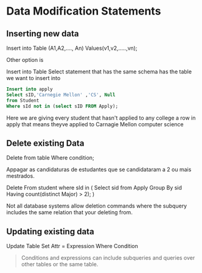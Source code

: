# Data Modification Statements

## Inserting new data

Insert into Table (A1,A2,...., An)
    Values(v1,v2,.....,vn);

Other option is 

Insert into Table 
    Select statement that has the same schema has the table we want to insert into


```sql
Insert into apply 
Select sID,'Carnegie Mellon' ,'CS', Null
from Student
Where sId not in (select sID FROM Apply);
```

Here we are giving every student that hasn't applied to any college  a row in apply that means theyve applied to Carnagie Mellon  computer science

## Delete existing Data

Delete from table
Where condition;

Appagar as candidaturas de estudantes que se candidataram  a 2 ou mais mestrados.

Delete From student
where sId in (
    Select sid from Apply Group By sid Having count(distinct Major) > 2);
)


Not all database systems allow deletion commands where the subquery includes the same relation that your deleting from.

## Updating existing data

Update Table 
Set Attr = Expression 
Where Condition

> Conditions and expressions can include subqueries and queries over other tables or the same table.

